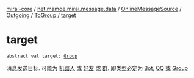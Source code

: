 [mirai-core](../../../../index.md) / [net.mamoe.mirai.message.data](../../../index.md) / [OnlineMessageSource](../../index.md) / [Outgoing](../index.md) / [ToGroup](index.md) / [target](./target.md)

# target

`abstract val target: `[`Group`](../../../../net.mamoe.mirai.contact/-group/index.md)

消息发送目标. 可能为 [机器人](../../../../net.mamoe.mirai/-bot/index.md) 或 [好友](../../../../net.mamoe.mirai.contact/-q-q/index.md) 或 [群](../../../../net.mamoe.mirai.contact/-group/index.md).
即类型必定为 [Bot](../../../../net.mamoe.mirai/-bot/index.md), [QQ](../../../../net.mamoe.mirai.contact/-q-q/index.md) 或 [Group](../../../../net.mamoe.mirai.contact/-group/index.md)

